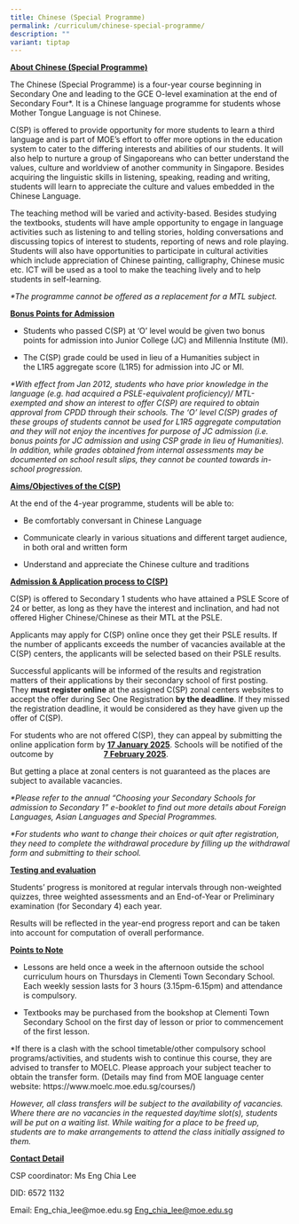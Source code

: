 ```yaml
---
title: Chinese (Special Programme)
permalink: /curriculum/chinese-special-programme/
description: ""
variant: tiptap
---
```

<p><strong><u>About Chinese (Special Programme)</u></strong>
</p>
<p>The Chinese (Special Programme) is a four-year course beginning in Secondary
One and leading to the GCE O-level examination at the end of Secondary
Four*. It is a Chinese language programme for students whose Mother Tongue
Language is not Chinese.</p>
<p>C(SP) is offered to provide opportunity for more students to learn a third
language and&nbsp;is part of MOE’s effort to offer more options in the
education system to cater to the differing interests and abilities of our
students. It will also help to nurture a group of Singaporeans who can
better understand the values, culture and worldview of another community
in Singapore. Besides acquiring the linguistic skills in listening, speaking,
reading and writing, students will learn to appreciate the culture and
values embedded in the Chinese Language.</p>
<p>The teaching method will be varied and activity-based. Besides studying
the textbooks, students will have ample opportunity to engage in language
activities such as listening to and telling stories, holding conversations
and discussing topics of interest to students, reporting of news and role
playing. Students will also have opportunities to participate in cultural
activities which include appreciation of Chinese painting, calligraphy,
Chinese music etc. ICT will be used as a tool to make the teaching lively
and to help students in self-learning.</p>
<p><em>*The programme&nbsp;cannot be offered as a replacement for a MTL subject.</em>
</p>
<p><strong><u>Bonus Points for Admission</u></strong>
</p>
<ul data-tight="true" class="tight">
<li>
<p>Students who passed C(SP) at ‘O’ level would be given two bonus points&nbsp;for
admission into Junior College (JC) and Millennia Institute (MI).</p>
</li>
<li>
<p>The C(SP) grade could be used in lieu of a Humanities subject in the&nbsp;L1R5
aggregate score (L1R5) for admission into JC or MI.</p>
</li>
</ul>
<p><em>*With effect from Jan 2012, students who have prior knowledge in the language (e.g. had acquired a PSLE-equivalent proficiency)/ MTL-exempted and show an interest to offer C(SP) are required to obtain approval from CPDD through their schools. The ‘O’ level C(SP) grades of these groups of students cannot be used for L1R5 aggregate computation and they will not enjoy the incentives for purpose of JC admission (i.e. bonus points for JC admission and using CSP grade in lieu of Humanities). In addition, while grades obtained from internal assessments may be documented on school result slips, they cannot be counted towards in-school progression.</em>
</p>
<p></p>
<p><strong><u>Aims/Objectives of the C(SP)</u></strong>
</p>
<p>At the end of the 4-year programme, students will be able to:</p>
<ul data-tight="true" class="tight">
<li>
<p>Be comfortably conversant in Chinese Language</p>
</li>
<li>
<p>Communicate clearly in various situations and different target audience,
in both oral and written form</p>
</li>
<li>
<p>Understand and appreciate the Chinese culture and traditions</p>
</li>
</ul>
<p><strong><u>Admission &amp; Application process to C(SP)</u></strong>
</p>
<p>C(SP) is offered to Secondary 1 students who have attained a PSLE Score
of 24 or better, as long as they have the interest and inclination, and
had not offered Higher Chinese/Chinese as their MTL at the PSLE.</p>
<p>Applicants may apply for C(SP) online once they get their PSLE results.
If the number of applicants exceeds the number of vacancies available at
the C(SP) centers, the applicants will be selected based on their PSLE
results.</p>
<p>Successful applicants will be informed of the results and registration
matters of their applications by their secondary school of first posting.
They&nbsp;<strong>must register online</strong>&nbsp;at the assigned C(SP)
zonal centers websites to accept the offer during Sec One Registration&nbsp;<strong>by the deadline</strong>.
If they missed the registration deadline, it would be considered as they
have given up the offer of C(SP).</p>
<p>For students who are not offered C(SP), they can appeal by submitting
the online application form by <strong><u>17 January 2025</u></strong>.
Schools will be notified of the outcome by &nbsp;&nbsp;&nbsp;&nbsp;&nbsp;&nbsp;&nbsp;&nbsp;&nbsp;&nbsp;&nbsp;&nbsp;&nbsp;&nbsp;&nbsp;&nbsp;&nbsp;&nbsp;&nbsp;&nbsp;&nbsp;&nbsp;<strong><u>7 February 2025</u></strong>.</p>
<p>But getting a place at zonal centers is not guaranteed as the places are
subject to available vacancies.</p>
<p><em>*Please refer to the annual “Choosing your Secondary Schools for admission to Secondary 1” e-booklet to find out more details about Foreign Languages, Asian Languages and Special Programmes.</em>
</p>
<p><em>*For students who want to change their choices or quit after registration, they need to complete the withdrawal procedure by filling up the withdrawal form and submitting to their school.</em>
</p>
<p></p>
<p><strong><u>Testing and evaluation</u></strong>
</p>
<p>Students’ progress is monitored at regular intervals through non-weighted
quizzes, three weighted assessments and an End-of-Year or Preliminary examination
(for Secondary 4) each year.</p>
<p>Results will be reflected in the year-end progress report and can be taken
into account for computation of overall performance.</p>
<p></p>
<p><strong><u>Points to Note</u></strong>
</p>
<ul data-tight="true" class="tight">
<li>
<p>Lessons are held once a week in the afternoon outside the school curriculum
hours on Thursdays in Clementi Town Secondary School. Each weekly session
lasts for 3 hours (3.15pm-6.15pm) and attendance is compulsory.</p>
</li>
<li>
<p>Textbooks may be purchased from the bookshop at Clementi Town Secondary
School on the first day of lesson or prior to commencement of the first
lesson.</p>
</li>
</ul>
<p>*If there is a clash with the school timetable/other compulsory school
programs/activities, and students wish to continue this course, they are
advised to transfer to MOELC. Please approach your subject teacher to obtain
the transfer form. (Details may find from MOE language center website:
<a rel="noopener noreferrer nofollow" target="_blank">https://www.moelc.moe.edu.sg/courses/</a>)</p>
<p><em>However, all class transfers will be subject to the availability of vacancies. Where there are no vacancies in the requested day/time slot(s), students will be put on a waiting list. While waiting for a place to be freed up, students are to make arrangements to attend the class initially assigned to them.</em>
</p>
<p><strong><u>Contact Detail</u></strong>
</p>
<p>CSP coordinator: Ms Eng Chia Lee</p>
<p>DID: 6572 1132</p>
<p>Email:&nbsp;<a rel="noopener noreferrer nofollow" target="_blank">Eng_chia_lee@moe.edu.sg</a>
<a href="Eng_chia_lee@moe.edu.sg" rel="noopener noreferrer nofollow" target="_blank">Eng_chia_lee@moe.edu.sg</a>
</p>